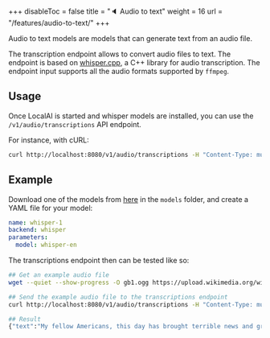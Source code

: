 +++
disableToc = false
title = "🔈 Audio to text"
weight = 16
url = "/features/audio-to-text/"
+++

Audio to text models are models that can generate text from an audio file.

The transcription endpoint allows to convert audio files to text. The endpoint is based on [whisper.cpp](https://github.com/ggerganov/whisper.cpp), a C++ library for audio transcription. The endpoint input supports all the audio formats supported by `ffmpeg`.

## Usage

Once LocalAI is started and whisper models are installed, you can use the `/v1/audio/transcriptions` API endpoint.

For instance, with cURL:

```bash
curl http://localhost:8080/v1/audio/transcriptions -H "Content-Type: multipart/form-data" -F file="@<FILE_PATH>" -F model="<MODEL_NAME>"
```

## Example

Download one of the models from [here](https://huggingface.co/ggerganov/whisper.cpp/tree/main) in the `models` folder, and create a YAML file for your model:

```yaml
name: whisper-1
backend: whisper
parameters:
  model: whisper-en
```

The transcriptions endpoint then can be tested like so:

```bash
## Get an example audio file
wget --quiet --show-progress -O gb1.ogg https://upload.wikimedia.org/wikipedia/commons/1/1f/George_W_Bush_Columbia_FINAL.ogg

## Send the example audio file to the transcriptions endpoint
curl http://localhost:8080/v1/audio/transcriptions -H "Content-Type: multipart/form-data" -F file="@$PWD/gb1.ogg" -F model="whisper-1"

## Result
{"text":"My fellow Americans, this day has brought terrible news and great sadness to our country.At nine o'clock this morning, Mission Control in Houston lost contact with our Space ShuttleColumbia.A short time later, debris was seen falling from the skies above Texas.The Columbia's lost.There are no survivors.One board was a crew of seven.Colonel Rick Husband, Lieutenant Colonel Michael Anderson, Commander Laurel Clark, Captain DavidBrown, Commander William McCool, Dr. Kultna Shavla, and Elon Ramon, a colonel in the IsraeliAir Force.These men and women assumed great risk in the service to all humanity.In an age when spaceflight has come to seem almost routine, it is easy to overlook thedangers of travel by rocket and the difficulties of navigating the fierce outer atmosphere ofthe Earth.These astronauts knew the dangers, and they faced them willingly, knowing they had a highand noble purpose in life.Because of their courage and daring and idealism, we will miss them all the more.All Americans today are thinking as well of the families of these men and women who havebeen given this sudden shock and grief.You're not alone.Our entire nation agrees with you, and those you loved will always have the respect andgratitude of this country.The cause in which they died will continue.Mankind has led into the darkness beyond our world by the inspiration of discovery andthe longing to understand.Our journey into space will go on.In the skies today, we saw destruction and tragedy.As farther than we can see, there is comfort and hope.In the words of the prophet Isaiah, \"Lift your eyes and look to the heavens who createdall these, he who brings out the starry hosts one by one and calls them each by name.\"Because of his great power and mighty strength, not one of them is missing.The same creator who names the stars also knows the names of the seven souls we mourntoday.The crew of the shuttle Columbia did not return safely to Earth yet we can pray that all aresafely home.May God bless the grieving families and may God continue to bless America.[BLANK_AUDIO]"}
```
